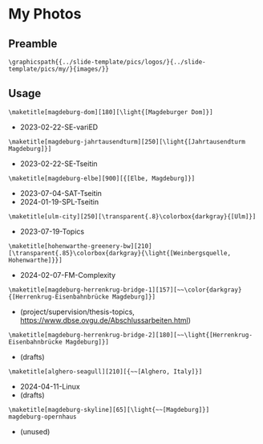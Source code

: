 # My Photos

## Preamble

```
\graphicspath{{../slide-template/pics/logos/}{../slide-template/pics/my/}{images/}}
```

## Usage

```
\maketitle[magdeburg-dom][180][\light{[Magdeburger Dom]}]
```

* 2023-02-22-SE-variED

```
\maketitle[magdeburg-jahrtausendturm][250][\light{[Jahrtausendturm Magdeburg]}]
```

* 2023-02-22-SE-Tseitin

```
\maketitle[magdeburg-elbe][900][{[Elbe, Magdeburg]}]
```

* 2023-07-04-SAT-Tseitin
* 2024-01-19-SPL-Tseitin

```
\maketitle[ulm-city][250][\transparent{.8}\colorbox{darkgray}{[Ulm]}]
```

* 2023-07-19-Topics

```
\maketitle[hohenwarthe-greenery-bw][210][\transparent{.85}\colorbox{darkgray}{\light{[Weinbergsquelle, Hohenwarthe]}}]
```

* 2024-02-07-FM-Complexity

```
\maketitle[magdeburg-herrenkrug-bridge-1][157][~~\color{darkgray}{[Herrenkrug-Eisenbahnbrücke Magdeburg]}]
```

* (project/supervision/thesis-topics, https://www.dbse.ovgu.de/Abschlussarbeiten.html)

```
\maketitle[magdeburg-herrenkrug-bridge-2][180][~~\light{[Herrenkrug-Eisenbahnbrücke Magdeburg]}]
```

* (drafts)

```
\maketitle[alghero-seagull][210][{~~[Alghero, Italy]}]
```

* 2024-04-11-Linux
* (drafts)

```
\maketitle[magdeburg-skyline][65][\light{~~[Magdeburg]}]
magdeburg-opernhaus
```

* (unused)
